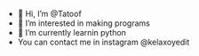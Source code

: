 - 👋 Hi, I’m @Tatoof
- 👀 I’m interested in making programs
- 🌱 I’m currently learnin python
- You can contact me in instagram @kelaxoyedit
